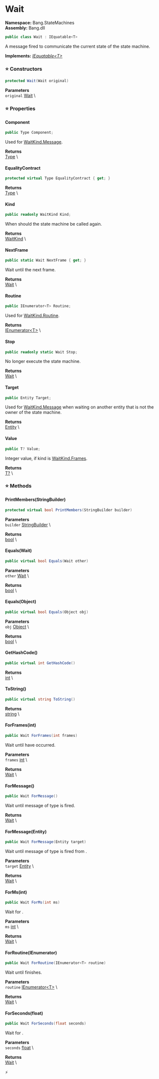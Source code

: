 # Wait

**Namespace:** Bang.StateMachines \
**Assembly:** Bang.dll

```csharp
public class Wait : IEquatable<T>
```

A message fired to communicate the current state of the state machine.

**Implements:** _[IEquatable\<T\>](https://learn.microsoft.com/en-us/dotnet/api/System.IEquatable-1?view=net-7.0)_

### ⭐ Constructors
```csharp
protected Wait(Wait original)
```

**Parameters** \
`original` [Wait](../..//Bang/StateMachines/Wait.html) \

### ⭐ Properties
#### Component
```csharp
public Type Component;
```

Used for [WaitKind.Message](../../bang/statemachines/waitkind.html#message).

**Returns** \
[Type](https://learn.microsoft.com/en-us/dotnet/api/System.Type?view=net-7.0) \
#### EqualityContract
```csharp
protected virtual Type EqualityContract { get; }
```

**Returns** \
[Type](https://learn.microsoft.com/en-us/dotnet/api/System.Type?view=net-7.0) \
#### Kind
```csharp
public readonly WaitKind Kind;
```

When should the state machine be called again.

**Returns** \
[WaitKind](../..//Bang/StateMachines/WaitKind.html) \
#### NextFrame
```csharp
public static Wait NextFrame { get; }
```

Wait until the next frame.

**Returns** \
[Wait](../..//Bang/StateMachines/Wait.html) \
#### Routine
```csharp
public IEnumerator<T> Routine;
```

Used for [WaitKind.Routine](../../bang/statemachines/waitkind.html#routine).

**Returns** \
[IEnumerator\<T\>](https://learn.microsoft.com/en-us/dotnet/api/System.Collections.Generic.IEnumerator-1?view=net-7.0) \
#### Stop
```csharp
public readonly static Wait Stop;
```

No longer execute the state machine.

**Returns** \
[Wait](../..//Bang/StateMachines/Wait.html) \
#### Target
```csharp
public Entity Target;
```

Used for [WaitKind.Message](../../bang/statemachines/waitkind.html#message) when waiting on another entity that is not the owner of the state machine.

**Returns** \
[Entity](../..//Bang/Entities/Entity.html) \
#### Value
```csharp
public T? Value;
```

Integer value, if kind is [WaitKind.Frames](../../bang/statemachines/waitkind.html#frames).

**Returns** \
[T?](https://learn.microsoft.com/en-us/dotnet/api/System.Nullable-1?view=net-7.0) \
### ⭐ Methods
#### PrintMembers(StringBuilder)
```csharp
protected virtual bool PrintMembers(StringBuilder builder)
```

**Parameters** \
`builder` [StringBuilder](https://learn.microsoft.com/en-us/dotnet/api/System.Text.StringBuilder?view=net-7.0) \

**Returns** \
[bool](https://learn.microsoft.com/en-us/dotnet/api/System.Boolean?view=net-7.0) \

#### Equals(Wait)
```csharp
public virtual bool Equals(Wait other)
```

**Parameters** \
`other` [Wait](../..//Bang/StateMachines/Wait.html) \

**Returns** \
[bool](https://learn.microsoft.com/en-us/dotnet/api/System.Boolean?view=net-7.0) \

#### Equals(Object)
```csharp
public virtual bool Equals(Object obj)
```

**Parameters** \
`obj` [Object](https://learn.microsoft.com/en-us/dotnet/api/System.Object?view=net-7.0) \

**Returns** \
[bool](https://learn.microsoft.com/en-us/dotnet/api/System.Boolean?view=net-7.0) \

#### GetHashCode()
```csharp
public virtual int GetHashCode()
```

**Returns** \
[int](https://learn.microsoft.com/en-us/dotnet/api/System.Int32?view=net-7.0) \

#### ToString()
```csharp
public virtual string ToString()
```

**Returns** \
[string](https://learn.microsoft.com/en-us/dotnet/api/System.String?view=net-7.0) \

#### ForFrames(int)
```csharp
public Wait ForFrames(int frames)
```

Wait until <paramref name="frames" /> have occurred.

**Parameters** \
`frames` [int](https://learn.microsoft.com/en-us/dotnet/api/System.Int32?view=net-7.0) \

**Returns** \
[Wait](../..//Bang/StateMachines/Wait.html) \

#### ForMessage()
```csharp
public Wait ForMessage()
```

Wait until message of type <typeparamref name="T" /> is fired.

**Returns** \
[Wait](../..//Bang/StateMachines/Wait.html) \

#### ForMessage(Entity)
```csharp
public Wait ForMessage(Entity target)
```

Wait until message of type <typeparamref name="T" /> is fired from <paramref name="target" />.

**Parameters** \
`target` [Entity](../..//Bang/Entities/Entity.html) \

**Returns** \
[Wait](../..//Bang/StateMachines/Wait.html) \

#### ForMs(int)
```csharp
public Wait ForMs(int ms)
```

Wait for <paramref name="ms" />.

**Parameters** \
`ms` [int](https://learn.microsoft.com/en-us/dotnet/api/System.Int32?view=net-7.0) \

**Returns** \
[Wait](../..//Bang/StateMachines/Wait.html) \

#### ForRoutine(IEnumerator<T>)
```csharp
public Wait ForRoutine(IEnumerator<T> routine)
```

Wait until <paramref name="routine" /> finishes.

**Parameters** \
`routine` [IEnumerator\<T\>](https://learn.microsoft.com/en-us/dotnet/api/System.Collections.Generic.IEnumerator-1?view=net-7.0) \

**Returns** \
[Wait](../..//Bang/StateMachines/Wait.html) \

#### ForSeconds(float)
```csharp
public Wait ForSeconds(float seconds)
```

Wait for <paramref name="seconds" />.

**Parameters** \
`seconds` [float](https://learn.microsoft.com/en-us/dotnet/api/System.Single?view=net-7.0) \

**Returns** \
[Wait](../..//Bang/StateMachines/Wait.html) \



⚡